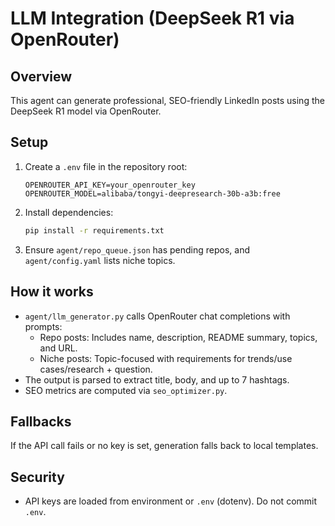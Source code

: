 # LLM Integration (DeepSeek R1 via OpenRouter)

## Overview
This agent can generate professional, SEO-friendly LinkedIn posts using the DeepSeek R1 model via OpenRouter.

## Setup
1. Create a `.env` file in the repository root:
   
   ```
   OPENROUTER_API_KEY=your_openrouter_key
   OPENROUTER_MODEL=alibaba/tongyi-deepresearch-30b-a3b:free
   ```

2. Install dependencies:
   
   ```bash
   pip install -r requirements.txt
   ```

3. Ensure `agent/repo_queue.json` has pending repos, and `agent/config.yaml` lists niche topics.

## How it works
- `agent/llm_generator.py` calls OpenRouter chat completions with prompts:
  - Repo posts: Includes name, description, README summary, topics, and URL.
  - Niche posts: Topic-focused with requirements for trends/use cases/research + question.
- The output is parsed to extract title, body, and up to 7 hashtags.
- SEO metrics are computed via `seo_optimizer.py`.

## Fallbacks
If the API call fails or no key is set, generation falls back to local templates.

## Security
- API keys are loaded from environment or `.env` (dotenv). Do not commit `.env`.